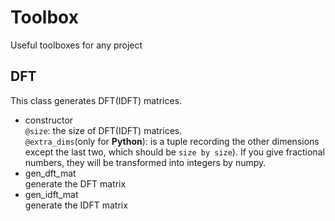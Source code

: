 # Toolbox
Useful toolboxes for any project

## DFT
This class generates DFT(IDFT) matrices.
* constructor<br>
`@size`: the size of DFT(IDFT) matrices. <br>
`@extra_dims`(only for **Python**): is a tuple recording the other dimensions except the last two, which should be `size by size`). If you give fractional numbers, they will be transformed into integers by numpy.
* gen_dft_mat<br>
generate the DFT matrix
* gen_idft_mat<br>
generate the IDFT matrix